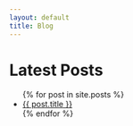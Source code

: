 ```yaml
---
layout: default
title: Blog
---
```

<h1>Latest Posts</h1>

<ul>
  {% for post in site.posts %}
    <li>
      <a href="{{ post.url | prepend: "/" }}">{{ post.title }}</a>
    </li>
  {% endfor %}
</ul>
